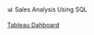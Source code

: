 📊 Sales Analysis Using SQL

[Tableau Dahboard](https://public.tableau.com/app/profile/kianaseraj/viz/first_dashboard_17419718005270/SalesDashboard)
